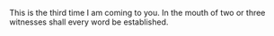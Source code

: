 This is the third time I am coming to you. In the mouth of two or three witnesses shall every word be established.
